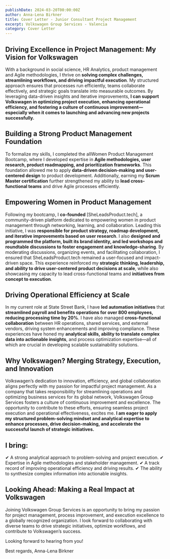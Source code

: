 ```yaml
---
publishDate: 2024-03-20T00:00:00Z
author: Anna-Lena Birkner
title: Cover Letter - Junior Consultant Project Management
excerpt: Volkswagen Group Services - Valencia
category: Cover Letter
---
```


## Driving Excellence in Project Management: My Vision for Volkswagen

With a background in social science, HR Analytics, product management and Agile methodologies, I thrive on **solving complex challenges, streamlining workflows, and driving impactful execution**. My structured approach ensures that processes run efficiently, teams collaborate effectively, and strategic goals translate into measurable outcomes. By leveraging data-driven insights and iterative improvements, **I can support Volkswagen in optimizing project execution, enhancing operational efficiency, and fostering a culture of continuous improvement—especially when it comes to launching and advancing new projects successfully.** 

## Building a Strong Product Management Foundation

To formalize my skills, I completed the allWomen Product Management Bootcamp, where I developed expertise in **Agile methodologies, user research, product roadmapping, and prioritization frameworks**. This foundation allowed me to apply **data-driven decision-making and user-centered design** to product development. Additionally, earning my **Scrum Master certification** further strengthened my ability to **lead cross-functional teams** and drive Agile processes efficiently.

## Empowering Women in Product Management

Following my bootcamp, I **co-founded** [SheLeadsProduct.tech], a community-driven platform dedicated to empowering women in product management through networking, learning, and collaboration. Leading this initiative, I was **responsible for product strategy, roadmap development, and iterative improvements based on user research**. I also **designed and programmed the platform, built its brand identity, and led workshops and roundtable discussions to foster engagement and knowledge-sharing**. By moderating discussions, organizing events, and facilitating collaboration, I ensured that SheLeadsProduct.tech remained a user-focused and impact-driven space. This experience reinforced my **strategic thinking, leadership, and ability to drive user-centered product decisions at scale**, while also showcasing my capacity to lead cross-functional teams and **initiatives from concept to execution**.

## Driving Operational Efficiency at Scale

In my current role at State Street Bank, I have **led automation initiatives** that **streamlined payroll and benefits operations for over 800 employees, reducing processing time by 20%**. I have also managed **cross-functional collaboration** between HR operations, shared services, and external vendors, driving system enhancements and improving compliance. These experiences have honed my **analytical skills, ability to translate complex data into actionable insights**, and process optimization expertise—all of which are crucial in developing scalable sustainability solutions.

## Why Volkswagen? Merging Strategy, Execution, and Innovation

Volkswagen’s dedication to innovation, efficiency, and global collaboration aligns perfectly with my passion for impactful project management. As a company that takes responsibility for streamlining operations and optimizing business services for its global network, Volkswagen Group Services fosters a culture of continuous improvement and excellence. The opportunity to contribute to these efforts, ensuring seamless project execution and operational effectiveness, excites me. **I am eager to apply my structured problem-solving mindset and analytical expertise to enhance processes, drive decision-making, and accelerate the successful launch of strategic initiatives.**

## I bring:
✔ A strong analytical approach to problem-solving and project execution.
✔ Expertise in Agile methodologies and stakeholder management.
✔ A track record of improving operational efficiency and driving results.
✔ The ability to synthesize complex information into actionable insights.

## Looking Ahead: Making a Real Impact at Volkswagen

Joining Volkswagen Group Services is an opportunity to bring my passion for project management, process improvement, and execution excellence to a globally recognized organization. I look forward to collaborating with diverse teams to drive strategic initiatives, optimize workflows, and contribute to Volkswagen’s success.

Looking forward to hearing from you!

Best regards,
Anna-Lena Birkner
